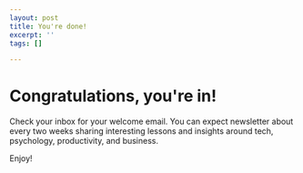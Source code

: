 ```yaml
---
layout: post
title: You're done!
excerpt: ''
tags: []

---
```

# Congratulations, you're in!

Check your inbox for your welcome email.  You can expect newsletter about every two weeks sharing interesting lessons and insights around tech, psychology, productivity, and business.

Enjoy!